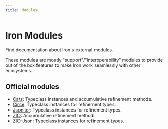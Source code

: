 ```yaml
---
title: Modules
---
```


# Iron Modules

Find documentation about Iron's external modules.

These modules are mostly "support"/"interoperability" modules to provide out of the box features to make Iron work seamlessly with other ecosystems.

## Official modules
- [Cats](cats.md): Typeclass instances and accumulative refinement methods.
- [Circe](circe.md): Typeclass instances for refinement types.
- [Jsoniter](jsoniter.md): Typeclass instances for refinement types.
- [ZIO](zio.md): Accumulative refinement method.
- [ZIO-Json](zio-json.md): Typeclass instances for refinement types.
